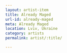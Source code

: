 ```yaml
---
layout: artist-item
title: Already Maged
url-id: already-maged
meta: Already Maged
location: Lviv, Ukraine
category: artists
permalink: artist/:title/

---
```



